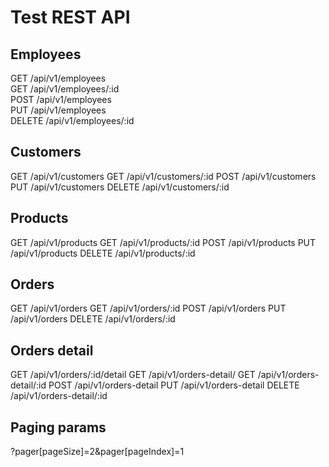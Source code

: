# Test REST API

## Employees

GET     /api/v1/employees  
GET     /api/v1/employees/:id  
POST    /api/v1/employees  
PUT     /api/v1/employees  
DELETE  /api/v1/employees/:id  

## Customers

GET     /api/v1/customers
GET     /api/v1/customers/:id
POST    /api/v1/customers
PUT     /api/v1/customers
DELETE  /api/v1/customers/:id

## Products

GET     /api/v1/products
GET     /api/v1/products/:id
POST    /api/v1/products
PUT     /api/v1/products
DELETE  /api/v1/products/:id

## Orders

GET     /api/v1/orders
GET     /api/v1/orders/:id
POST    /api/v1/orders
PUT     /api/v1/orders
DELETE  /api/v1/orders/:id

## Orders detail

GET     /api/v1/orders/:id/detail
GET     /api/v1/orders-detail/
GET     /api/v1/orders-detail/:id
POST    /api/v1/orders-detail
PUT     /api/v1/orders-detail
DELETE  /api/v1/orders-detail/:id

## Paging params

?pager[pageSize]=2&pager[pageIndex]=1
